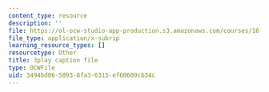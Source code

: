 ```yaml
---
content_type: resource
description: ''
file: https://ol-ocw-studio-app-production.s3.amazonaws.com/courses/16-06-principles-of-automatic-control-fall-2012/3494bd0650938fa36315ef60609cb34c_OCMbmPx6fYM.srt
file_type: application/x-subrip
learning_resource_types: []
resourcetype: Other
title: 3play caption file
type: OCWFile
uid: 3494bd06-5093-8fa3-6315-ef60609cb34c
---
```

